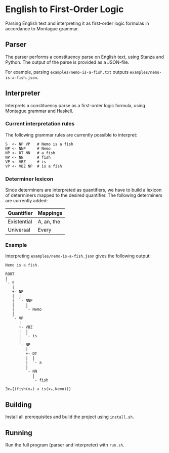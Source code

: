 # English to First-Order Logic

Parsing English text and interpreting it as first-order logic formulas in accordance to Montague grammar.

## Parser

The parser performs a constituency parse on English text, using Stanza and Python. The output of the parse is provided as a JSON-file.

For example, parsing `examples/nemo-is-a-fish.txt` outputs `examples/nemo-is-a-fish.json`.

## Interpreter

Interprets a constituency parse as a first-order logic formula, using Montague grammar and Haskell.

### Current interpretation rules

The following grammar rules are currently possible to interpret:

```
S  <- NP VP   # Nemo is a fish
NP <- NNP     # Nemo
NP <- DT NN   # a fish
NP <- NN      # fish
VP <- VBZ     # is
VP <- VBZ NP  # is a fish
```

### Determiner lexicon

Since determiners are interpreted as quantifiers, we have to build a lexicon of determiners mapped to the desired quantifier. The following determiners are currently added:

| Quantifier  | Mappings   |
|-------------|------------|
| Existential | A, an, the |
| Universal   | Every      |

### Example

Interpreting `examples/nemo-is-a-fish.json` gives the following output:

```
Nemo is a fish.

ROOT
|
`- S
   |
   +- NP
   |  |
   |  `- NNP
   |     |
   |     `- Nemo
   |
   `- VP
      |
      +- VBZ
      |  |
      |  `- is
      |
      `- NP
         |
         +- DT
         |  |
         |  `- a
         |
         `- NN
            |
            `- fish

∃x₀[(fish(x₀) ∧ is(x₀,Nemo))]
```

## Building

Install all prerequisites and build the project using `install.sh`.

## Running

Run the full program (parser and interpreter) with `run.sh`.
